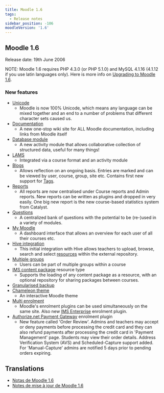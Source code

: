 ```yaml
---
title: Moodle 1.6
tags:
  - Release notes
sidebar_position: -106
moodleVersion: '1.6'
---
```


## Moodle 1.6

Release date: 19th June 2006

NOTE: Moodle 1.6 requires PHP 4.3.0 (or PHP 5.1.0) and MySQL 4.1.16 (4.1.12 if you use latin languages only). Here is more info on [Upgrading to Moodle 1.6](https://docs.moodle.org/dev/Upgrading_to_Moodle_1.6).

### New features

- [Unicode](https://docs.moodle.org/dev/UTF-8_migration)
  - Moodle is now 100% Unicode, which means any language can be mixed together and an end to a number of problems that different character sets caused us.
- [Documentation](https://docs.moodle.org/dev/MoodleDocs_development)
  - A new one-stop wiki site for ALL Moodle documentation, including links from Moodle itself
- [Database module](https://docs.moodle.org/dev/Database_module)
  - A new activity module that allows collaborative collection of structured data, useful for many things!
- [LAMS](https://docs.moodle.org/dev/LAMS)
  - Integrated via a course format and an activity module
- [Blogs](https://docs.moodle.org/dev/Blogs)
  - Allows reflection on an ongoing basis. Entries are marked and can be viewed by user, course, group, site etc. Contains first new support for [Tags](https://docs.moodle.org/dev/Tags).
- [Reports](https://docs.moodle.org/dev/Reports)
  - All reports are now centralised under Course reports and Admin reports. New reports can be written as plugins and dropped in very easily. One big new report is the new course-based statistics system from Catalyst.
- [Questions](https://docs.moodle.org/dev/Questions)
  - A centralized bank of questions with the potential to be (re-)used in a variety of modules.
- [My Moodle](https://docs.moodle.org/dev/My_Moodle)
  - A dashboard interface that allows an overview for each user of all their courses etc.
- [Hive integration](https://docs.moodle.org/dev/Hive_integration)
  - This initial integration with Hive allows teachers to upload, browse, search and select [resources](https://docs.moodle.org/dev/Resources) within the external repository.
- [Multiple groups](https://docs.moodle.org/dev/Multiple_groups)
  - Users can be part of multiple groups within a course
- [IMS content package](https://docs.moodle.org/dev/IMS_content_package) resource type
  - Supports the loading of any content package as a resource, with an optional repository for sharing packages between courses.
- [Granularised backup](https://docs.moodle.org/dev/Course_backup)
- [Chameleon theme](https://docs.moodle.org/dev/Chameleon)
  - An interactive Moodle theme
- [Multi enrolment](/docs/apis/plugintypes/enrol)
  - Moodle's enrolment plugins can be used simultaneously on the same site. Also new [IMS Enterprise](https://docs.moodle.org/dev/IMS_Enterprise) enrolment plugin.
- [Authorize.net Payment Gateway](https://docs.moodle.org/dev/Authorize.net_Payment_Gateway) enrolment plugin
  - New feature called 'Order Review'. Admins and teachers may accept or deny payments before processing the credit card and they can also refund payments after processing the credit card in 'Payment Management' page. Students may view their order details. Address Verification System (AVS) and Scheduled-Capture support added. For 'Manual-Capture' admins are notified 5 days prior to pending orders expiring.

## Translations

- [Notas de Moodle 1.6](https://docs.moodle.org/es/Notas_de_Moodle_1.6)
- [Notes de mise à jour de Moodle 1.6](https://docs.moodle.org/fr/Notes_de_mise_à_jour_de_Moodle_1.6)
